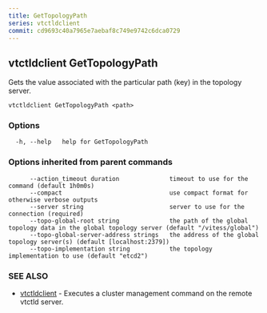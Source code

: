 ```yaml
---
title: GetTopologyPath
series: vtctldclient
commit: cd9693c40a7965e7aebaf8c749e9742c6dca0729
---
```

## vtctldclient GetTopologyPath

Gets the value associated with the particular path (key) in the topology server.

```
vtctldclient GetTopologyPath <path>
```

### Options

```
  -h, --help   help for GetTopologyPath
```

### Options inherited from parent commands

```
      --action_timeout duration              timeout to use for the command (default 1h0m0s)
      --compact                              use compact format for otherwise verbose outputs
      --server string                        server to use for the connection (required)
      --topo-global-root string              the path of the global topology data in the global topology server (default "/vitess/global")
      --topo-global-server-address strings   the address of the global topology server(s) (default [localhost:2379])
      --topo-implementation string           the topology implementation to use (default "etcd2")
```

### SEE ALSO

* [vtctldclient](../)	 - Executes a cluster management command on the remote vtctld server.

